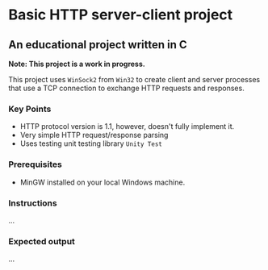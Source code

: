 # Basic HTTP server-client project

## An educational project written in C

**Note: This project is a work in progress.**

This project uses `WinSock2` from `Win32` to create client and server processes that use a TCP connection to exchange HTTP requests and responses.

### Key Points

- HTTP protocol version is 1.1, however, doesn't fully implement it.
- Very simple HTTP request/response parsing
- Uses testing unit testing library `Unity Test`

### Prerequisites

- MinGW installed on your local Windows machine.

### Instructions
...

### Expected output
...
